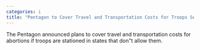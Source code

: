 ```yaml
---
categories: i
title: "Pentagon to Cover Travel and Transportation Costs for Troops Seeking Abortions"
---
```

The Pentagon announced plans to cover travel and transportation costs for abortions if troops are stationed in states that don"t allow them.